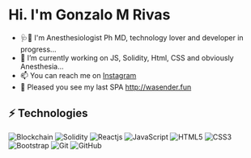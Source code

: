 # Hi. I'm Gonzalo M Rivas

- 🩺💉 I'm Anesthesiologist Ph MD, technology lover and developer in progress...
- 🔭 I’m currently working on JS, Solidity, Html, CSS and obviously Anesthesia...
- 📫 You can reach me on [Instagram](https://instagram.com/gonrivas)
- 📱 Pleased you see my last SPA http://wasender.fun

## ⚡ Technologies

![Blockchain](https://img.shields.io/badge/Blockchain-blue?style=flat-square&logo=blockchain)
![Solidity](https://img.shields.io/badge/Solidity-black?style=flat-square&logo=solidity)
![Reactjs](https://img.shields.io/badge/-Reactjs-black?style=flat-square&logo=reactjs)
![JavaScript](https://img.shields.io/badge/-JavaScript-black?style=flat-square&logo=javascript)
![HTML5](https://img.shields.io/badge/-HTML5-E34F26?style=flat-square&logo=html5&logoColor=white)
![CSS3](https://img.shields.io/badge/-CSS3-1572B6?style=flat-square&logo=css3)
![Bootstrap](https://img.shields.io/badge/-Bootstrap-563D7C?style=flat-square&logo=bootstrap)
![Git](https://img.shields.io/badge/-Git-black?style=flat-square&logo=git)
![GitHub](https://img.shields.io/badge/-GitHub-181717?style=flat-square&logo=github)

